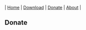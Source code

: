 | [Home](https://github.com/cutefish-ubuntu) | [Download](https://github.com/cutefish-ubuntu/cutefish-ubuntu/blob/master/Download.md) | [Donate](https://github.com/cutefish-ubuntu/cutefish-ubuntu/blob/master/Donate.md) | [About](https://github.com/cutefish-ubuntu/cutefish-ubuntu/blob/master/About.md) |

## Donate
